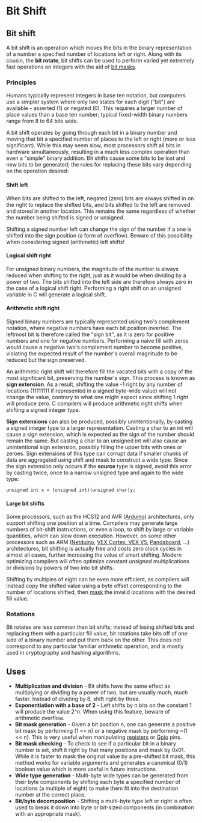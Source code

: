 # Bit Shift

## Bit shift

A bit shift is an operation which moves the bits in the binary representation of a number a specified number of locations left or right. Along with its cousin, the **bit rotate**, bit shifts can be used to perform varied yet extremely fast operations on integers with the aid of [bit masks](https://blrs.gitbook.io/blrs-wiki/software/bit-mask).

### Principles

Humans typically represent integers in base ten notation, but computers use a simpler system where only two states for each digit \("bit"\) are available - asserted \(1\) or negated \(0\). This requires a larger number of place values than a base ten number; typical fixed-width binary numbers range from 8 to 64 bits wide.

A bit shift operates by going through each bit in a binary number and moving that bit a specified number of places to the left or right \(more or less significant\). While this may seem slow, most processors shift all bits in hardware simultaneously, resulting in a much less complex operation than even a "simple" binary addition. Bit shifts cause some bits to be lost and new bits to be generated; the rules for replacing these bits vary depending on the operation desired:

#### Shift left

When bits are shifted to the left, negated \(zero\) bits are always shifted in on the right to replace the shifted bits, and bits shifted to the left are removed and stored in another location. This remains the same regardless of whether the number being shifted is signed or unsigned.

Shifting a signed number left can change the sign of the number if a one is shifted into the sign position \(a form of overflow\). Beware of this possibility when considering signed \(arithmetic\) left shifts!

#### Logical shift right

For unsigned binary numbers, the magnitude of the number is always reduced when shifting to the right, just as it would be when dividing by a power of two. The bits shifted into the left side are therefore always zero in the case of a logical shift right. Performing a right shift on an unsigned variable in C will generate a logical shift.

#### Arithmetic shift right

Signed binary numbers are typically represented using two's complement notation, where negative numbers have each bit position inverted. The leftmost bit is therefore called the "sign bit", as it is zero for positive numbers and one for negative numbers. Performing a naive fill with zeros would cause a negative two's complement number to become positive, violating the expected result of the number's overall magnitude to be reduced but the sign preserved.

An arithmetic right shift will therefore fill the vacated bits with a copy of the most significant bit, preserving the number's sign. This process is known as **sign extension**. As a result, shifting the value -1 right by any number of locations \(11111111 if represented in a signed byte-wide value\) will not change the value, contrary to what one might expect since shifting 1 right will produce zero. C compilers will produce arithmetic right shifts when shifting a signed integer type.

**Sign extensions** can also be produced, possibly unintentionally, by casting a signed integer type to a larger representation. Casting a char to an int will cause a sign extension, which is expected as the sign of the number should remain the same. But casting a char to an unsigned int will also cause an unintentional sign extension, possibly filling the upper bits with ones or zeroes. Sign extensions of this type can corrupt data if smaller chunks of data are aggregated using shift and mask to construct a wide type. Since the sign extension only occurs if the **source** type is signed, avoid this error by casting twice, once to a narrow unsigned type and again to the wide type: 

```text
unsigned int x = (unsigned int)(unsigned char)y;
```

#### Large bit shifts

Some processors, such as the HCS12 and AVR \([Arduino](https://app.gitbook.com/@blrs/s/blrs-wiki/~/drafts/-M82cOfPDpTkh1vNZjoJ/electronics/arduino/@merged)\) architectures, only support shifting one position at a time. Compilers may generate large numbers of bit-shift instructions, or even a loop, to shift by large or variable quantities, which can slow down execution. However, on some other processors such as ARM \([Netduino](../electronics/external-boards/netduino.md), [VEX Cortex](https://app.gitbook.com/@blrs/s/blrs-wiki/~/drafts/-M82cOfPDpTkh1vNZjoJ/electronics/vex-cortex/@merged)[, VEX V5](https://app.gitbook.com/@blrs/s/blrs-wiki/~/drafts/-M82cOfPDpTkh1vNZjoJ/electronics/vex-v5-brain/@merged), [Pandaboard](https://app.gitbook.com/@blrs/s/blrs-wiki/~/drafts/-M82cOfPDpTkh1vNZjoJ/electronics/pandaboard/@merged), ...\) architectures, bit shifting is actually free and costs zero clock cycles in almost all cases, further increasing the value of smart shifting. Modern optimizing compilers will often optimize constant _unsigned_ multiplications or divisions by powers of two into bit shifts.

Shifting by multiples of eight can be even more efficient, as compilers will instead copy the shifted value using a byte offset corresponding to the number of locations shifted, then [mask](https://app.gitbook.com/@blrs/s/blrs-wiki/~/drafts/-M82cOfPDpTkh1vNZjoJ/software/bit-mask/@merged) the invalid locations with the desired fill value.

### Rotations

Bit rotates are less common than bit shifts; instead of losing shifted bits and replacing them with a particular fill value, bit rotations take bits off of one side of a binary number and put them back on the other. This does not correspond to any particular familiar arithmetic operation, and is mostly used in cryptography and hashing algorithms.

## Uses

* **Multiplication and division** - Bit shifts have the same effect as multiplying or dividing by a power of two, but are usually much, much faster. Instead of dividing by 8, shift right by three.
* **Exponentiation with a base of 2** - Left shifts by n bits on the constant 1 will produce the value 2^n. When using this feature, beware of arithmetic overflow. 
* **Bit mask generation** - Given a bit position n, one can generate a positive bit mask by performing \(1 &lt;&lt; n\) or a negative mask by performing ~\(1 &lt;&lt; n\). This is very useful when manipulating [registers](https://app.gitbook.com/@blrs/s/blrs-wiki/~/drafts/-M82cOfPDpTkh1vNZjoJ/software/register-programming/@merged) or [Gpio](https://app.gitbook.com/@blrs/s/blrs-wiki/electronics/gpio/@merged) pins.
* **Bit mask checking** - To check to see if a particular bit in a binary number is set, shift it right by that many positions and mask by 0x01. While it is faster to mask the original value by a pre-shifted bit mask, this method works for variable arguments and generates a canonical \(0/1\) boolean value which is more useful in future instructions.
* **Wide type generation** - Multi-byte wide types can be generated from their byte components by shifting each byte a specified number of locations \(a multiple of eight\) to make them fit into the destination number at the correct place.
* **Bit/byte decomposition** - Shifting a multi-byte type left or right is often used to break it down into byte or bit-sized components \(in combination with an appropriate mask\).

